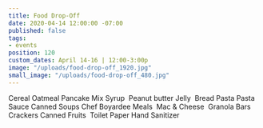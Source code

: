 ```yaml
---
title: Food Drop-Off
date: 2020-04-14 12:00:00 -07:00
published: false
tags:
- events
position: 120
custom_dates: April 14-16 | 12:00-3:00p
image: "/uploads/food-drop-off_1920.jpg"
small_image: "/uploads/food-drop-off_480.jpg"
---
```


Cereal
Oatmeal
Pancake Mix
Syrup 
Peanut butter
Jelly 
Bread
Pasta
Pasta Sauce
Canned Soups
Chef Boyardee Meals 
Mac & Cheese 
Granola Bars
Crackers
Canned Fruits 
Toilet Paper
Hand Sanitizer
